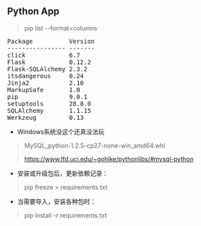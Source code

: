 ## Python App

> pip list --format=columns

<pre>
Package          Version
---------------- -------
click            6.7
Flask            0.12.2
Flask-SQLAlchemy 2.3.2
itsdangerous     0.24
Jinja2           2.10
MarkupSafe       1.0
pip              9.0.1
setuptools       28.8.0
SQLAlchemy       1.1.15
Werkzeug         0.13
</pre>

- Windows系统没这个还真没法玩
> MySQL_python-1.2.5-cp27-none-win_amd64.whl

> https://www.lfd.uci.edu/~gohlke/pythonlibs/#mysql-python


- 安装或升级包后，更新依赖记录：

> pip freeze > requirements.txt


- 当需要导入，安装各种包时：
> pip install -r requirements.txt